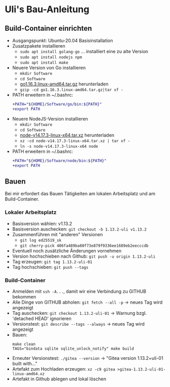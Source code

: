 Uli's Bau-Anleitung
===================

Build-Container einrichten
--------------------------

* Ausgangspunkt: Ubuntu-20.04 Basisinstallation
* Zusatzpakete installieren
    * `sudo apt install golang-go` ... installiert eine zu alte Version
    * `sudo apt install nodejs npm`
    * `sudo apt install make`
* Neuere Version von Go installieren
    * `mkdir Software`
    * `cd Software`
    * [go1.16.3.linux-amd64.tar.gz](https://golang.org/dl/go1.16.3.linux-amd64.tar.gz) herunterladen
    * `gzip -cd go1.16.3.linux-amd64.tar.gz|tar xf -`
* PATH erweitern in ~/.bashrc:
    ```diff
    +PATH="${HOME}/Software/go/bin:${PATH}"
    +export PATH
    ```
* Neuere NodeJS-Version installieren
    * `mkdir Software`
    * `cd Software`
    * [node-v14.17.3-linux-x64.tar.xz](https://nodejs.org/dist/v14.17.3/node-v14.17.3-linux-x64.tar.xz) herunterladen
    * `xz -cd node-v14.17.3-linux-x64.tar.xz | tar xf -`
    * `ln -s node-v14.17.3-linux-x64 node`
* PATH erweitern in ~/.bashrc:
    ```diff
    +PATH="${HOME}/Software/node/bin:${PATH}"
    +export PATH
    ```

Bauen
-----

Bei mir erfordert das Bauen
Tätigkeiten am lokalen Arbeitsplatz
und am Build-Container.

### Lokaler Arbeitsplatz

* Basisversion wählen: v1.13.2
* Basisversion auschecken: `git checkout -b 1.13.2-uli v1.13.2`
* Zusammenführen mit "anderen" Versionen
    * `git log ed25519_sk`
    * `git cherry-pick 406fa489ba80f73e879f9336ee1689eb2eecccdb`
* Eventuell noch zusätzliche Änderungen vornehmen
* Version hochschieben nach Github: `git push -u origin 1.13.2-uli`
* Tag erzeugen: `git tag 1.13.2-uli-01` 
* Tag hochschieben: `git push --tags`

### Build-Container

* Anmelden mit `ssh -A...`, damit wir eine Verbindung zu GITHUB bekommen
* Alle Dinge von GITHUB abholen: `git fetch --all -p` -> neues Tag wird angezeigt
* Tag auschecken: `git checkout 1.13.2-uli-01` -> Warnung bzgl. 'detached HEAD' ignorieren
* Versionstest: `git describe --tags --always` -> neues Tag wird angezeigt
* Bauen:
    ```
    make clean
    TAGS="bindata sqlite sqlite_unlock_notify" make build
    ```
* Erneuter Versionstest: `./gitea --version` -> "Gitea version 1.13.2+uli-01 built with..."
* Artefakt zum Hochladen erzeugen: `xz -c9 gitea >gitea-1.13.2-uli-01-linux-amd64.xz`
* Artefakt in Github ablegen und lokal löschen
